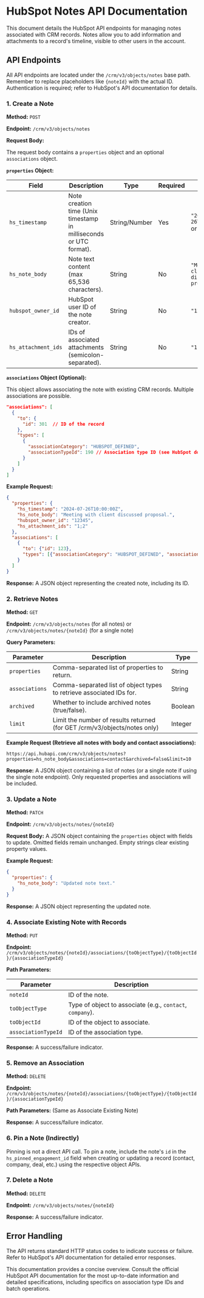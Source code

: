 # HubSpot Notes API Documentation

This document details the HubSpot API endpoints for managing notes associated with CRM records.  Notes allow you to add information and attachments to a record's timeline, visible to other users in the account.

## API Endpoints

All API endpoints are located under the `/crm/v3/objects/notes` base path.  Remember to replace placeholders like `{noteId}` with the actual ID.  Authentication is required; refer to HubSpot's API documentation for details.

### 1. Create a Note

**Method:** `POST`

**Endpoint:** `/crm/v3/objects/notes`

**Request Body:**

The request body contains a `properties` object and an optional `associations` object.

**`properties` Object:**

| Field             | Description                                                                     | Type             | Required | Example                     |
|----------------------|---------------------------------------------------------------------------------|-----------------|----------|------------------------------|
| `hs_timestamp`     | Note creation time (Unix timestamp in milliseconds or UTC format).             | String/Number   | Yes      | `"2024-07-26T10:00:00Z"` or `1700000000` |
| `hs_note_body`     | Note text content (max 65,536 characters).                                      | String           | No       | `"Meeting with client discussed proposal."` |
| `hubspot_owner_id` | HubSpot user ID of the note creator.                                           | String           | No       | `"12345"`                     |
| `hs_attachment_ids` | IDs of associated attachments (semicolon-separated).                         | String           | No       | `"1;2;3"`                     |


**`associations` Object (Optional):**

This object allows associating the note with existing CRM records.  Multiple associations are possible.

```json
"associations": [
  {
    "to": {
      "id": 301  // ID of the record
    },
    "types": [
      {
        "associationCategory": "HUBSPOT_DEFINED",
        "associationTypeId": 190 // Association type ID (see HubSpot docs for defaults and custom types)
      }
    ]
  }
]
```

**Example Request:**

```json
{
  "properties": {
    "hs_timestamp": "2024-07-26T10:00:00Z",
    "hs_note_body": "Meeting with client discussed proposal.",
    "hubspot_owner_id": "12345",
    "hs_attachment_ids": "1;2"
  },
  "associations": [
    {
      "to": {"id": 123},
      "types": [{"associationCategory": "HUBSPOT_DEFINED", "associationTypeId": 190}]
    }
  ]
}
```

**Response:**  A JSON object representing the created note, including its ID.


### 2. Retrieve Notes

**Method:** `GET`

**Endpoint:** `/crm/v3/objects/notes` (for all notes) or `/crm/v3/objects/notes/{noteId}` (for a single note)

**Query Parameters:**

| Parameter     | Description                                                                   | Type     |
|-----------------|-------------------------------------------------------------------------------|----------|
| `properties`   | Comma-separated list of properties to return.                               | String   |
| `associations` | Comma-separated list of object types to retrieve associated IDs for.          | String   |
| `archived`     | Whether to include archived notes (true/false).                              | Boolean  |
| `limit`         | Limit the number of results returned (for GET /crm/v3/objects/notes only)   | Integer  |


**Example Request (Retrieve all notes with body and contact associations):**

```
https://api.hubapi.com/crm/v3/objects/notes?properties=hs_note_body&associations=contact&archived=false&limit=10
```

**Response:** A JSON object containing a list of notes (or a single note if using the single note endpoint).  Only requested properties and associations will be included.


### 3. Update a Note

**Method:** `PATCH`

**Endpoint:** `/crm/v3/objects/notes/{noteId}`

**Request Body:**  A JSON object containing the `properties` object with fields to update.  Omitted fields remain unchanged.  Empty strings clear existing property values.

**Example Request:**

```json
{
  "properties": {
    "hs_note_body": "Updated note text."
  }
}
```

**Response:** A JSON object representing the updated note.


### 4. Associate Existing Note with Records

**Method:** `PUT`

**Endpoint:** `/crm/v3/objects/notes/{noteId}/associations/{toObjectType}/{toObjectId}/{associationTypeId}`

**Path Parameters:**

| Parameter       | Description                                         |
|-----------------|-----------------------------------------------------|
| `noteId`        | ID of the note.                                    |
| `toObjectType`  | Type of object to associate (e.g., `contact`, `company`). |
| `toObjectId`    | ID of the object to associate.                        |
| `associationTypeId` | ID of the association type.                         |

**Response:**  A success/failure indicator.


### 5. Remove an Association

**Method:** `DELETE`

**Endpoint:** `/crm/v3/objects/notes/{noteId}/associations/{toObjectType}/{toObjectId}/{associationTypeId}`

**Path Parameters:** (Same as Associate Existing Note)

**Response:** A success/failure indicator.


### 6. Pin a Note (Indirectly)

Pinning is not a direct API call. To pin a note, include the note's `id` in the `hs_pinned_engagement_id` field when creating or updating a record (contact, company, deal, etc.) using the respective object APIs.


### 7. Delete a Note

**Method:** `DELETE`

**Endpoint:** `/crm/v3/objects/notes/{noteId}`

**Response:** A success/failure indicator.


## Error Handling

The API returns standard HTTP status codes to indicate success or failure.  Refer to HubSpot's API documentation for detailed error responses.


This documentation provides a concise overview.  Consult the official HubSpot API documentation for the most up-to-date information and detailed specifications, including specifics on association type IDs and batch operations.
